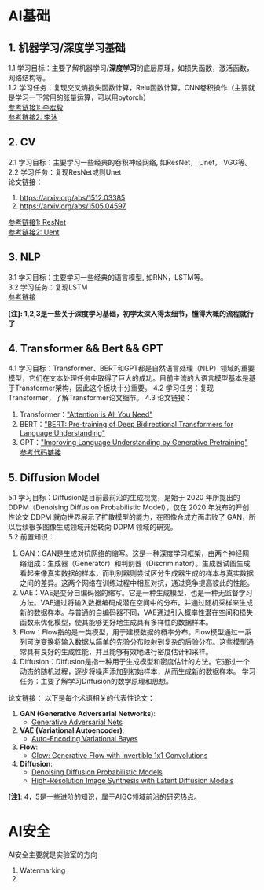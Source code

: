 # AI基础
## 1. 机器学习/深度学习基础   
1.1 学习目标：主要了解机器学习/**深度学习**的底层原理，如损失函数，激活函数，网络结构等。  
1.2 学习任务：复现交叉熵损失函数计算，Relu函数计算，CNN卷积操作（主要就是学习一下常用的张量运算，可以用pytorch）  
[参考链接1: 李宏毅](https://www.bilibili.com/video/BV1ou411N7X3/?spm_id_from=333.337.search-card.all.click&vd_source=ee5d618c255e7677033d82f9c5a69af1)  
[参考链接2: 李沐](https://zh-v2.d2l.ai/)  
  
## 2. CV
2.1 学习目标：主要学习一些经典的卷积神经网络, 如ResNet， Unet， VGG等。   
2.2 学习任务：复现ResNet或则Unet  
论文链接：  
1. https://arxiv.org/abs/1512.03385
2. https://arxiv.org/abs/1505.04597
 
[参考链接1: ResNet](https://github.com/rishivar/Resnet-18)  
[参考链接2: Uent](https://github.com/milesial/Pytorch-UNet)

## 3. NLP
3.1 学习目标：主要学习一些经典的语言模型, 如RNN，LSTM等。   
3.2 学习任务：复现LSTM  
[参考链接](https://github.com/yangwohenmai/LSTM)

**[注]: 1,2,3是一些关于深度学习基础，初学太深入得太细节，懂得大概的流程就行了**

## 4. Transformer && Bert && GPT 
4.1 学习目标：Transformer、BERT和GPT都是自然语言处理（NLP）领域的重要模型，它们在文本处理任务中取得了巨大的成功。目前主流的大语言模型基本是基于Transformer架构，因此这个板块十分重要。
4.2 学习任务：复现Transformer，了解Transformer论文细节。
4.3 论文链接：
1. Transformer：["Attention is All You Need"](https://arxiv.org/abs/1706.03762)  
2. BERT：["BERT: Pre-training of Deep Bidirectional Transformers for Language Understanding"](https://arxiv.org/abs/1810.04805)  
3. GPT：["Improving Language Understanding by Generative Pretraining"](https://cdn.openai.com/research-covers/language-unsupervised/language_understanding_paper.pdf)  
[参考代码链接](https://github.com/Hlufies/Algorithm_Learning/tree/main/Code/Transformer)

## 5. Diffusion Model
5.1 学习目标：Diffusion是目前最前沿的生成视觉，是始于 2020 年所提出的 DDPM（Denoising Diffusion Probabilistic Model），仅在 2020 年发布的开创性论文 DDPM 就向世界展示了扩散模型的能力，在图像合成方面击败了 GAN，所以后续很多图像生成领域开始转向 DDPM 领域的研究。  
5.2 前置知识：
1. GAN：GAN是生成对抗网络的缩写。这是一种深度学习框架，由两个神经网络组成：生成器（Generator）和判别器（Discriminator）。生成器试图生成看起来像真实数据的样本，而判别器则尝试区分生成器生成的样本与真实数据之间的差异。这两个网络在训练过程中相互对抗，通过竞争提高彼此的性能。    
2. VAE：VAE是变分自编码器的缩写。它是一种生成模型，也是一种无监督学习方法。VAE通过将输入数据编码成潜在空间中的分布，并通过随机采样来生成新的数据样本。与普通的自编码器不同，VAE通过引入概率性潜在空间和损失函数来优化模型，使其能够更好地生成具有多样性的数据样本。  
3. Flow：Flow指的是一类模型，用于建模数据的概率分布。Flow模型通过一系列可逆变换将输入数据从简单的先验分布映射到复杂的后验分布。这些模型通常具有良好的生成性能，并且能够有效地进行密度估计和采样。
4. Diffusion：Diffusion是指一种用于生成模型和密度估计的方法。它通过一个动态的随机过程，逐步将噪声添加到初始样本，从而生成新的数据样本。
学习任务：主要了解学习Diffusion的数学原理和思想。  

论文链接：
以下是每个术语相关的代表性论文：

1. **GAN (Generative Adversarial Networks)**:
   - [Generative Adversarial Nets](https://arxiv.org/abs/1406.2661)
2. **VAE (Variational Autoencoder)**:
   - [Auto-Encoding Variational Bayes](https://arxiv.org/abs/1312.6114)
3. **Flow**:
   - [Glow: Generative Flow with Invertible 1x1 Convolutions](https://arxiv.org/abs/1807.03039)
4. **Diffusion**:
   - [Denoising Diffusion Probabilistic Models](https://arxiv.org/abs/2006.11239)
   - [High-Resolution Image Synthesis with Latent Diffusion Models](https://arxiv.org/abs/2112.10752)
 
**[注]**: 4，5是一些进阶的知识，属于AIGC领域前沿的研究热点。
# AI安全
AI安全主要就是实验室的方向
1. Watermarking
2. 
